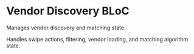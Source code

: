 # Vendor Discovery BLoC

Manages vendor discovery and matching state.

Handles swipe actions, filtering, vendor loading, and matching algorithm state.